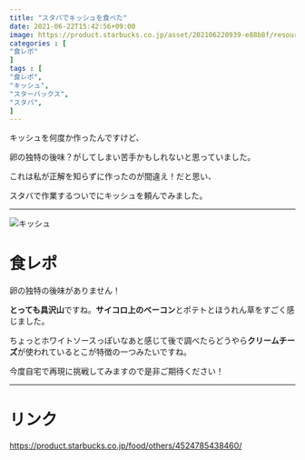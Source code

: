 ```yaml
---
title: "スタバでキッシュを食べた"
date: 2021-06-22T15:42:56+09:00
image: https://product.starbucks.co.jp/asset/202106220939-e88b8f/resource/products/images/4524785438460_1_l.jpg?ver=20210622
categories : [
"食レポ"
]
tags : [
"食レポ",
"キッシュ",
"スターバックス",
"スタバ",
]
---
```


キッシュを何度か作ったんですけど、

卵の独特の後味？がしてしまい苦手かもしれないと思っていました。

これは私が正解を知らずに作ったのが間違え！だと思い、

スタバで作業するついでにキッシュを頼んでみました。

---

![キッシュ](https://product.starbucks.co.jp/asset/202106220939-e88b8f/resource/products/images/4524785438460_1_l.jpg?ver=20210622)



# 食レポ

卵の独特の後味がありません！

**とっても具沢山**ですね。**サイコロ上のベーコン**とポテトとほうれん草をすごく感じました。

ちょっとホワイトソースっぽいなあと感じて後で調べたらどうやら**クリームチーズ**が使われているとこが特徴の一つみたいですね。

今度自宅で再現に挑戦してみますので是非ご期待ください！

---



# リンク

https://product.starbucks.co.jp/food/others/4524785438460/

